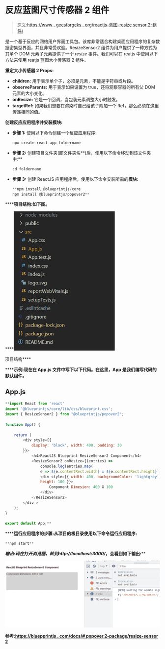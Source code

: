 # 反应蓝图尺寸传感器 2 组件

> 原文:[https://www . geesforgeks . org/reactjs-蓝图-resize sensor 2-组件/](https://www.geeksforgeeks.org/reactjs-blueprint-resizesensor2-component/)

是一个基于反应的网络用户界面工具包。该库非常适合构建桌面应用程序的复杂数据密集型界面，并且非常受欢迎。ResizeSensor2 组件为用户提供了一种方式为其单个 DOM 元素子元素提供了一个 *resize* 事件。我们可以在 reatjs 中使用以下方法来使用 reatjs 蓝图大小传感器 2 组件。

**重定大小传感器 2 Props:**

*   **children:** 用于表示单个子，必须是元素，不能是字符串或片段。
*   **observeParents:** 用于表示如果设置为 true，还将观察容器的所有父 DOM 元素的大小变化。
*   **onResize:** 它是一个回调，当包装元素调整大小时触发。
*   **targetRef:** 如果我们想要在渲染时自己给孩子附加一个 Ref，那么必须在这里传递相同的值。

**创建反应应用程序并安装模块:**

*   **步骤 1:** 使用以下命令创建一个反应应用程序:

    ```jsx
    npx create-react-app foldername
    ```

*   **步骤 2:** 创建项目文件夹(即文件夹名**)后，使用以下命令移动到该文件夹中:**

    ```jsx
    cd foldername
    ```

*   **步骤 3:** 创建 ReactJS 应用程序后，使用以下命令安装所需的****模块:****

    ```jsx
    **npm install @blueprintjs/core
    npm install @blueprintjs/popover2**
    ```

******项目结构:**如下图。****

****![](img/f04ae0d8b722a9fff0bd9bd138b29c23.png)

项目结构**** 

******示例:**现在在 **App.js** 文件中写下以下代码。在这里，App 是我们编写代码的默认组件。****

## ****App.js****

```jsx
**import React from 'react'
import '@blueprintjs/core/lib/css/blueprint.css';
import { ResizeSensor2 } from "@blueprintjs/popover2";

function App() {

    return (
        <div style={{
            display: 'block', width: 400, padding: 30
        }}>
            <h4>ReactJS Blueprint ResizeSensor2 Component</h4>
            <ResizeSensor2 onResize={(entries) =>
                console.log(entries.map(
                e =>`${e.contentRect.width} x ${e.contentRect.height}`))}>
                <div style={{ width: 400, backgroundColor: 'lightgrey', 
                height: 100 }}>
                    Component Dimesion: 400 X 100
                </div>
            </ResizeSensor2>
        </div >
    );
}

export default App;**
```

******运行应用程序的步骤:**从项目的根目录使用以下命令运行应用程序:****

```jsx
**npm start**
```

******输出:**现在打开浏览器，转到***http://localhost:3000/***，会看到如下输出:****

****![](img/2d94bc2a5f719202770a87453551d85d.png)****

******参考:**[https://bluepprintjs . com/docs/# popover 2-package/resize-sensor 2](https://blueprintjs.com/docs/#popover2-package/resize-sensor2)****
